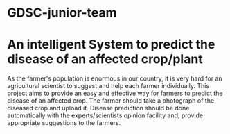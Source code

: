 # GDSC-junior-team
# An intelligent System to predict the disease of an affected crop/plant

As the farmer's population is enormous in our country, it is very hard for an 
agricultural scientist to suggest and help each farmer individually. This 
project aims to provide an easy and effective way for farmers to predict the 
disease of an affected crop. The farmer should take a photograph of the 
diseased crop and upload it. Disease prediction should be done automatically 
with the experts/scientists opinion facility and, provide appropriate 
suggestions to the farmers.
